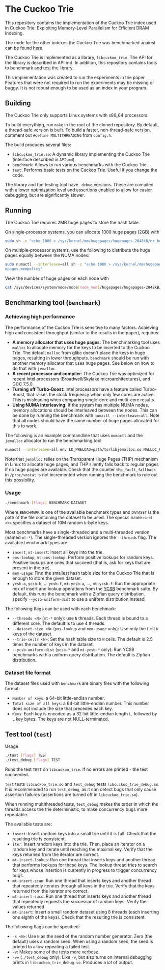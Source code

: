 # The Cuckoo Trie

This repository contains the implementation of the Cuckoo Trie index used in Cuckoo Trie: Exploiting Memory-Level Parallelism for Efficient DRAM Indexing.

The code for the other indexes the Cuckoo Trie was benchmarked against can be found [here](https://github.com/cuckoo-trie/other-benchmarked-indexes).

The Cuckoo Trie is implemented as a library, `libcuckoo_trie`. The API for the library is described in API.md. In addition, this repository contains tools to benchmark and test the library.

This implementation was created to run the experiments in the paper. Features that were not required to run the experiments may be missing or buggy. It is not robust enough to be used as an index in your program.

## Building

The Cuckoo Trie only supports Linux systems with x86_64 processors.

To build everything, run `make` in the root of the cloned repository. By default, a thread-safe version is built. To build a faster, non-thread-safe version, comment out `#define MULTITHREADING` from `config.h`.

The build produces several files:
- `libcuckoo_trie.so`: A dynamic library implementing the Cuckoo Trie (interface described in `API.md`).
- `benchmark`: Allows to run various benchmarks with the Cuckoo Trie.
- `test`: Performs basic tests on the Cuckoo Trie. Useful if you change the code.

The library and the testing tool have `_debug` versions. These are compiled with a lower optimization level and assertions enabled to allow for easier debugging, but are significantly slower.

## Running

The Cuckoo Trie requires 2MB huge pages to store the hash table.

On single-processor systems, you can allocate 1000 huge pages (2GB) with

```sh
sudo sh -c "echo 1000 > /sys/kernel/mm/hugepages/hugepages-2048kB/nr_hugepages"
```

On multiple-processor systems, use the following to distribute the huge pages equally between the NUMA nodes:

```sh
sudo numactl --interleave=all sh -c "echo 1000 > /sys/kernel/mm/hugepages/hugepages-2048kB/nr_hug
epages_mempolicy"
```

View the number of huge pages on each node with

```sh
cat /sys/devices/system/node/node[node_num]/hugepages/hugepages-2048kB/nr_hugepages
```

## Benchmarking tool (`benchmark`)

### Achieving high performance

The performance of the Cuckoo Trie is sensitive to many factors. Achieving high and consistent throughput (similar to the results in the paper), requires:
- **A memory allocator that uses huge pages**: The benchmarking tool uses `malloc` to allocate memory for the keys to be inserted to the Cuckoo Trie. The default `malloc` from glibc doesn't place the keys in huge pages, resulting in lower throughputs. `benchmark` should be run with another memory allocator that uses huge pages. See below on how to do that with `jemalloc`.
- **A recent processor and compiler**: The Cuckoo Trie was optimized for recent Intel processors (Broadwell/Skylake microarchitectures), and GCC 7.5.0.
- **Turning off Turbo-Boost**: Intel processors have a feature called Turbo-Boost, that raises the clock frequency when only few cores are active. This is misleading when comparing single-core and multi-core results.
- **Using NUMA interleaving**: If the system has multiple NUMA nodes, memory allocations should be interleaved between the nodes. This can be done by running the benchmark with `numactl --interleave=all`. Note that all nodes should have the same number of huge pages allocated for this to work.

The following is an example commandline that uses `numactl` and the `jemalloc` allocator to run the benchmarking tool:
```sh
numactl --interleave=all env LD_PRELOAD=path/to/libjemalloc.so MALLOC_CONF=thp:always ./benchmark insert rand-8
```

Note that `jemalloc` relies on the Transparent Huge Pages (THP) mechanism in Linux to allocate huge pages, and THP silently falls back to regular pages if no huge pages are available. Check that the counter `thp_fault_fallback` in `/proc/vmstat` is not incremented when running the benchmark to rule out this possibility.

### Usage

```sh
./benchmark [flags] BENCHMARK DATASET
```

Where `BENCHMARK` is one of the available benchmark types and `DATASET` is the path of the file containing the dataset to be used. The special name `rand-<k>` specifies a dataset of 10M random `k`-byte keys.

Most benchmarks have a single-threaded and a multi-threaded version (named `mt-*`). The single-threaded version ignores the `--threads` flag. The available benchmark types are:
- `insert`, `mt-insert`: Insert all keys into the trie.
- `pos-lookup`, `mt-pos-lookup`: Perform positive lookups for random keys. Positive lookups are ones that succeed (that is, ask for keys that are present in the trie).
- `mem-usage`: Find the smallest hash table size for the Cuckoo Trie that is enough to store the given dataset.
- `ycsb-a`, `ycsb-b`, ... `ycsb-f`, `mt-ycsb-a`, ..., `mt-ycsb-f`: Run the appropriate mix of insert and lookup operations from the [YCSB](https://github.com/brianfrankcooper/YCSB/wiki/Core-Workloads) benchmark suite. By default, this runs the benchmark with a Zipfian query distribution, specify `--ycsb-uniform-dist` to use a uniform distribution instead.

The following flags can be used with each benchmark:
- `--threads <N>` (`mt-*` only): use `N` threads. Each thread is bound to a different core. The default is to use 4 threads.
- `--dataset-size <N>` (`pos-lookup` and `mem-usage` only): Use only the first `N` keys of the dataset.
- `--trie-cells <N>`: Set the hash table size to `N` cells. The default is 2.5 times the number of keys in the dataset.
- `--ycsb-uniform-dist` (`ycsb-*` and `mt-ycsb-*` only): Run YCSB benchmarks with a uniform query distribution. The default is Zipfian distribution.

### Dataset file format

The dataset files used with `benchmark` are binary files with the following format:
- `Number of keys`: a 64-bit little-endian number.
- `Total size of all keys`: a 64-bit little-endian number. This number does not include the size that precedes each key.
- `Keys`: Each key is encoded as a 32-bit little-endian length `L`, followed by `L` key bytes. The keys are not NULL-terminated.

## Test tool (`test`)

Usage:

```sh
./test [flags] TEST
./test_debug [flags] TEST
```

Runs the test `TEST` on `libcuckoo_trie`. If no errors are printed - the test succeeded.

`test` tests `libcuckoo_trie.so` and `test_debug` tests `libcuckoo_trie_debug.so`. It is recommended to run `test_debug`, as it can detect bugs that only cause assertion failures (assertions are turned off in `libcuckoo_trie.so`).

When running multithreaded tests, `test_debug` makes the order in which the threads access the trie deterministic, to make concurrency bugs more repeatable.

The available tests are:
- `insert`: Insert random keys into a small trie until it is full. Check that the resulting trie is consistent.
- `iter`: Insert random keys into the trie. Then, place an iterator on a random key and iterate until reaching the maximal key. Verify that the keys returned from the iterator are correct.
- `mt-insert-lookup`: Run one thread that inserts keys and another thread that performs lookups for these keys. The lookup thread tries to search for keys whose insertion is currently in progress to trigger concurrency bugs.
- `mt-insert-scan`: Run one thread that inserts keys and another thread that repeatedly iterates through all keys in the trie. Verify that the keys returned from the iterator are correct.
- `mt-insert-succ`: Run one thread that inserts keys and another thread that repeatedly requests the successor of random keys. Verify the values returned.
- `mt-insert`: Insert a small random dataset using 8 threads (each inserting one eighth of the keys). Check that the resulting trie is consistent.

The following flags can be specified:
- `-s <N>`: Use `N` as the seed of the random number generator. Zero (the default) uses a random seed. When using a random seed, the seed is printed to allow repeating a failed test.
- `-v`: Makes some of the tests more verbose.
- `-vv` (`./test_debug` only): Like `-v`, but also turns on internal debugging prints in `libcuckoo_trie_debug.so`. Produces a *lot* of output.